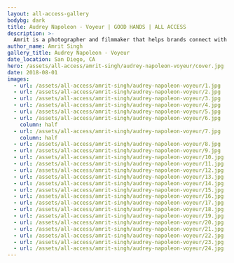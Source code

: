 ```yaml
---
layout: all-access-gallery
bodybg: dark
title: Audrey Napoleon - Voyeur | GOOD HANDS | ALL ACCESS
description: >-
  Amrit is a photographer and filmmaker that helps brands connect with their audiences through visual storytelling. His work ranges from nightlife to studio to lifestyle and travel.
author_name: Amrit Singh
gallery_title: Audrey Napoleon - Voyeur
date_location: San Diego, CA
hero: /assets/all-access/amrit-singh/audrey-napoleon-voyeur/cover.jpg
date: 2018-08-01
images:
  - url: /assets/all-access/amrit-singh/audrey-napoleon-voyeur/1.jpg
  - url: /assets/all-access/amrit-singh/audrey-napoleon-voyeur/2.jpg
  - url: /assets/all-access/amrit-singh/audrey-napoleon-voyeur/3.jpg
  - url: /assets/all-access/amrit-singh/audrey-napoleon-voyeur/4.jpg
  - url: /assets/all-access/amrit-singh/audrey-napoleon-voyeur/5.jpg
  - url: /assets/all-access/amrit-singh/audrey-napoleon-voyeur/6.jpg
    column: half
  - url: /assets/all-access/amrit-singh/audrey-napoleon-voyeur/7.jpg
    column: half
  - url: /assets/all-access/amrit-singh/audrey-napoleon-voyeur/8.jpg
  - url: /assets/all-access/amrit-singh/audrey-napoleon-voyeur/9.jpg
  - url: /assets/all-access/amrit-singh/audrey-napoleon-voyeur/10.jpg
  - url: /assets/all-access/amrit-singh/audrey-napoleon-voyeur/11.jpg
  - url: /assets/all-access/amrit-singh/audrey-napoleon-voyeur/12.jpg
  - url: /assets/all-access/amrit-singh/audrey-napoleon-voyeur/13.jpg
  - url: /assets/all-access/amrit-singh/audrey-napoleon-voyeur/14.jpg
  - url: /assets/all-access/amrit-singh/audrey-napoleon-voyeur/15.jpg
  - url: /assets/all-access/amrit-singh/audrey-napoleon-voyeur/16.jpg
  - url: /assets/all-access/amrit-singh/audrey-napoleon-voyeur/17.jpg
  - url: /assets/all-access/amrit-singh/audrey-napoleon-voyeur/18.jpg
  - url: /assets/all-access/amrit-singh/audrey-napoleon-voyeur/19.jpg
  - url: /assets/all-access/amrit-singh/audrey-napoleon-voyeur/20.jpg
  - url: /assets/all-access/amrit-singh/audrey-napoleon-voyeur/21.jpg
  - url: /assets/all-access/amrit-singh/audrey-napoleon-voyeur/22.jpg
  - url: /assets/all-access/amrit-singh/audrey-napoleon-voyeur/23.jpg
  - url: /assets/all-access/amrit-singh/audrey-napoleon-voyeur/24.jpg
---
```


